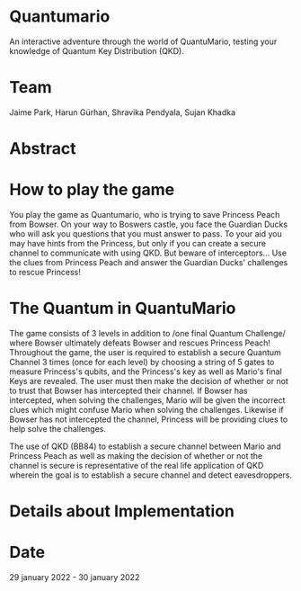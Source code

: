 # Quantumario
An interactive adventure through the world of QuantuMario, testing your knowledge of Quantum Key Distribution (QKD).

# Team
Jaime Park, Harun Gürhan, Shravika Pendyala, Sujan Khadka

# Abstract


# How to play the game
You play the game as Quantumario, who is trying to save Princess Peach from Bowser. On your way to Boswers castle, you face the Guardian Ducks who will ask you questions that you must answer to pass. To your aid you may have hints from the Princess, but only if you can create a secure channel to communicate with using QKD. But beware of interceptors...
Use the clues from Princess Peach and answer the Guardian Ducks' challenges to rescue Princess! 

# The Quantum in QuantuMario
The game consists of 3 levels in addition to /one final Quantum Challenge/ where Bowser ultimately defeats Bowser and rescues Princess Peach!
Throughout the game, the user is required to establish a secure Quantum Channel 3 times (once for each level) by choosing a string of 5 gates to measure Princess's qubits, and the Princess's key as well as Mario's final Keys are revealed. The user must then make the decision of whether or not to trust that Bowser has intercepted their channel. If Bowser has intercepted, when solving the challenges, Mario will be given the incorrect clues which might confuse Mario when solving the challenges. Likewise if Bowser has not intercepted the channel, Princess will be providing clues to help solve the challenges. 

The use of QKD (BB84) to establish a secure channel between Mario and Princess Peach as well as making the decision of whether or not the channel is secure is representative of the real life application of QKD wherein the goal is to establish a secure channel and detect eavesdroppers. 

# Details about Implementation

# Date
29 january 2022 - 30 january 2022
